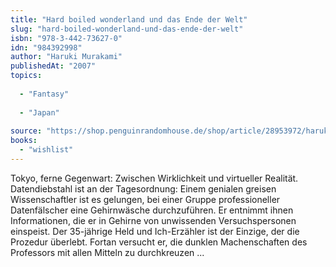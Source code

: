 ```yaml
---
title: "Hard boiled wonderland und das Ende der Welt"
slug: "hard-boiled-wonderland-und-das-ende-der-welt"
isbn: "978-3-442-73627-0"
idn: "984392998"
author: "Haruki Murakami"
publishedAt: "2007"
topics:
  
  - "Fantasy"
    
  - "Japan"
    
source: "https://shop.penguinrandomhouse.de/shop/article/28953972/haruki_murakami_hard_boiled_wonderland_und_das_ende_der_welt.html"
books: 
  - "wishlist"
---
```

Tokyo, ferne Gegenwart: Zwischen Wirklichkeit und virtueller Realität. 
Datendiebstahl ist an der Tagesordnung: Einem genialen greisen Wissenschaftler 
ist es gelungen, bei einer Gruppe professioneller Datenfälscher eine 
Gehirnwäsche durchzuführen. Er entnimmt ihnen Informationen, die er in Gehirne 
von unwissenden Versuchspersonen einspeist. Der 35-jährige Held und 
Ich-Erzähler ist der Einzige, der die Prozedur überlebt. Fortan versucht er, 
die dunklen Machenschaften des Professors mit allen Mitteln zu durchkreuzen ...